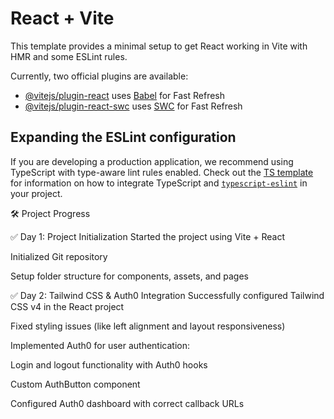 # React + Vite

This template provides a minimal setup to get React working in Vite with HMR and some ESLint rules.

Currently, two official plugins are available:

- [@vitejs/plugin-react](https://github.com/vitejs/vite-plugin-react/blob/main/packages/plugin-react) uses [Babel](https://babeljs.io/) for Fast Refresh
- [@vitejs/plugin-react-swc](https://github.com/vitejs/vite-plugin-react/blob/main/packages/plugin-react-swc) uses [SWC](https://swc.rs/) for Fast Refresh

## Expanding the ESLint configuration

If you are developing a production application, we recommend using TypeScript with type-aware lint rules enabled. Check out the [TS template](https://github.com/vitejs/vite/tree/main/packages/create-vite/template-react-ts) for information on how to integrate TypeScript and [`typescript-eslint`](https://typescript-eslint.io) in your project.






🛠 Project Progress


✅ Day 1: Project Initialization
Started the project using Vite + React

Initialized Git repository

Setup folder structure for components, assets, and pages



✅ Day 2: Tailwind CSS & Auth0 Integration
Successfully configured Tailwind CSS v4 in the React project

Fixed styling issues (like left alignment and layout responsiveness)

Implemented Auth0 for user authentication:

Login and logout functionality with Auth0 hooks

Custom AuthButton component

Configured Auth0 dashboard with correct callback URLs

